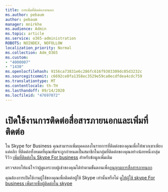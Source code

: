 ```yaml
---
title: การเพิ่มที่ติดต่อภายนอก
ms.author: pebaum
author: pebaum
manager: mnirkhe
ms.audience: Admin
ms.topic: article
ms.service: o365-administration
ROBOTS: NOINDEX, NOFOLLOW
localization_priority: Normal
ms.collection: Adm_O365
ms.custom:
- "4000007"
- "1430"
ms.openlocfilehash: 9156ca73831e6c286fc616f9303309dc05d3232c
ms.sourcegitcommit: c6692ce0fa1358ec3529e59ca0ecdfdea4cdc759
ms.translationtype: MT
ms.contentlocale: th-TH
ms.lasthandoff: 09/14/2020
ms.locfileid: "47697072"
---
```

# <a name="enable-external-communications-and-add-contacts"></a>เปิดใช้งานการติดต่อสื่อสารภายนอกและเพิ่มที่ติดต่อ

ใน Skype for Business คุณสามารถเพิ่มบุคคลลงในรายการที่ติดต่อของคุณเพื่อให้พวกเขาเพียงแค่คลิก ที่ติดต่อทั้งหมดที่คุณเพิ่มจะถูกกำหนดเป็นสมาชิกในกลุ่มที่ติดต่อของคุณอย่างน้อยหนึ่งกลุ่ม รีวิว [เพิ่มที่ติดต่อใน Skype For business](https://support.office.com/article/add-a-contact-in-skype-for-business-89338023-2adf-4f5c-90b6-f8b6f72fadd1) สำหรับข้อมูลเพิ่มเติม 

ตรวจสอบให้แน่ใจว่าผู้ดูแลระบบผู้เช่าของคุณได้ทำตามขั้นตอนเพื่อ[อนุญาตการสื่อสารภายนอก](https://docs.microsoft.com/skypeforbusiness/set-up-skype-for-business-online/allow-users-to-contact-external-skype-for-business-users)

คุณต้องการเปิดใช้งานผู้ใช้ของคุณเพื่อติดต่อผู้ใช้ Skype เท่านั้นหรือไม่ ดู[ให้ผู้ใช้ skype For business เพิ่มรายชื่อผู้ติดต่อใน skype](https://docs.microsoft.com/skypeforbusiness/set-up-skype-for-business-online/let-skype-for-business-users-add-skype-contacts) 